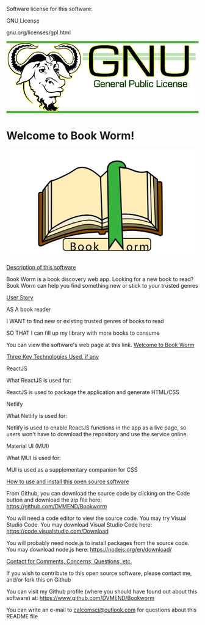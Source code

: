 Software license for this software:

GNU License







gnu.org/licenses/gpl.html




![Software License](3.png)
# Welcome to Book Worm!


![Welcome to Book Worm](bookworm.png)







  
[Description of this software](description)

Book Worm is a book discovery web app. Looking for a new book to read? Book Worm can help you find something new or stick to your trusted genres


[User Story](user-story) 

AS A book reader 

I WANT to find new or existing trusted genres of books to read 

SO THAT I can fill up my library with more books to consume


You can view the software's web page at this link. [Welcome to Book Worm](https://github.com/DVMEND/Bookworm)

[Three Key Technologies Used, if any](key-technologies-used)

ReactJS 

What ReactJS  is used for:

ReactJS is used to package the application and generate HTML/CSS

Netlify

What Netlify is used for:

Netlify is used to enable ReactJS functions in the app as a live page, so users won't have to download the repository and use the service online.

Material UI (MUI)

What MUI is used for:

MUI is used as a supplementary companion for CSS

[How to use and install this open source software](how-to-install)


From Github, you can download the source code by clicking on the Code button and download the zip file here: https://github.com/DVMEND/Bookworm

You will need a code editor to view the source code. You may try Visual Studio Code. You may download Visual Studio Code here: https://code.visualstudio.com/Download

You will probably need node.js to install packages from the source code. You may download node.js here: https://nodejs.org/en/download/

[Contact for Comments, Concerns, Questions, etc.](contact)

If you wish to contribute to this open source software, please contact me, and/or fork this on Github



You can visit my Github profile (where you should have found out about this software) at: https://www.github.com/DVMEND/Bookworm

You can write an e-mail to calcomsci@outlook.com for questions about this README file
